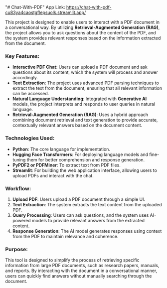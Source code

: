 "# Chat-With-PDF" 
App Link:
https://chat-with-pdf-cu83ya4caostgflepsuolk.streamlit.app/

This project is designed to enable users to interact with a PDF document in a conversational way. By utilizing **Retrieval-Augmented Generation (RAG)**, the project allows you to ask questions about the content of the PDF, and the system provides relevant responses based on the information extracted from the document.

### Key Features:
- **Interactive PDF Chat**: Users can upload a PDF document and ask questions about its content, which the system will process and answer accordingly.
- **Text Extraction**: The project uses advanced PDF parsing techniques to extract the text from the document, ensuring that all relevant information can be accessed.
- **Natural Language Understanding**: Integrated with **Generative AI** models, the project interprets and responds to user queries in natural language.
- **Retrieval-Augmented Generation (RAG)**: Uses a hybrid approach combining document retrieval and text generation to provide accurate, contextually relevant answers based on the document content.

### Technologies Used:
- **Python**: The core language for implementation.
- **Hugging Face Transformers**: For deploying language models and fine-tuning them for better comprehension and response generation.
- **PyPDF2 or PDFMiner**: To extract text from PDF files.
- **Streamlit**: For building the web application interface, allowing users to upload PDFs and interact with the chat.

### Workflow:
1. **Upload PDF**: Users upload a PDF document through a simple UI.
2. **Text Extraction**: The system extracts the text content from the uploaded PDF.
3. **Query Processing**: Users can ask questions, and the system uses AI-powered models to provide relevant answers from the extracted content.
4. **Response Generation**: The AI model generates responses using context from the PDF to maintain relevance and coherence.

### Purpose:
This tool is designed to simplify the process of retrieving specific information from large PDF documents, such as research papers, manuals, and reports. By interacting with the document in a conversational manner, users can quickly find answers without manually searching through the document.

